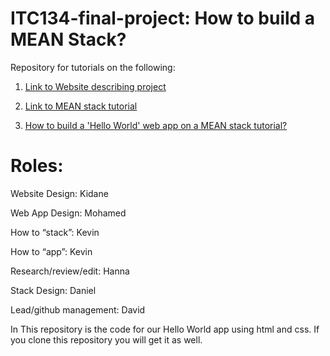 # ITC134-final-project: How to build a MEAN Stack?

Repository for tutorials on the following:

1. [Link to Website describing project](https://illthid.github.io/itc134-final-project/)

2. [Link to MEAN stack tutorial](https://docs.google.com/document/d/1fheRGRmCnKE9--q7_Midv8FHGAHYjVh9A80v4QL0cfo/edit) 

3. [How to build a 'Hello World' web app on a MEAN stack tutorial?](https://docs.google.com/document/d/1eaw0VFVrWigKKsECKV-mQdEMxzpKIdLrC8vYbHAzTj0/edit?usp=sharing)
  

# Roles:

Website Design: Kidane

Web App Design: Mohamed

How to “stack”: Kevin 

How to “app”: Kevin

Research/review/edit: Hanna

Stack Design: Daniel

Lead/github management: David

In This repository is the code for our Hello World app using html and css. If you clone this repository you will get it as well.
